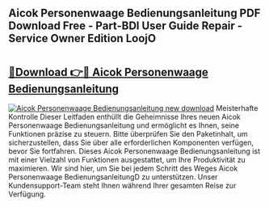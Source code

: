 ## Aicok Personenwaage Bedienungsanleitung PDF Download Free - Part-BDl User Guide Repair - Service Owner Edition LoojO

# <h2><a href="http://df1jid.blite.top/?on=Aicok+Personenwaage+Bedienungsanleitung">🔗Download 👉🔴 Aicok Personenwaage Bedienungsanleitung</a></h2>

[![Aicok Personenwaage Bedienungsanleitung new download](https://i.imgur.com/lujVjoI.png)](http://df1jid.blite.top/?on=Aicok+Personenwaage+Bedienungsanleitung)
Meisterhafte Kontrolle Dieser Leitfaden enthüllt die Geheimnisse Ihres neuen Aicok Personenwaage Bedienungsanleitung und ermöglicht es Ihnen, seine Funktionen präzise zu steuern. Bitte überprüfen Sie den Paketinhalt, um sicherzustellen, dass Sie über alle erforderlichen Komponenten verfügen, bevor Sie fortfahren. Dieses Aicok Personenwaage Bedienungsanleitung ist mit einer Vielzahl von Funktionen ausgestattet, um Ihre Produktivität zu maximieren. Wir sind hier, um Sie bei jedem Schritt des Weges Aicok Personenwaage BedienungsanleitungD zu unterstützen. Unser Kundensupport-Team steht Ihnen während Ihrer gesamten Reise zur Verfügung.
